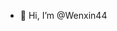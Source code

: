 - 👋 Hi, I’m @Wenxin44

<!---
Wenxin44/Wenxin44 is a ✨ special ✨ repository because its `README.md` (this file) appears on your GitHub profile.
You can click the Preview link to take a look at your changes.
--->
